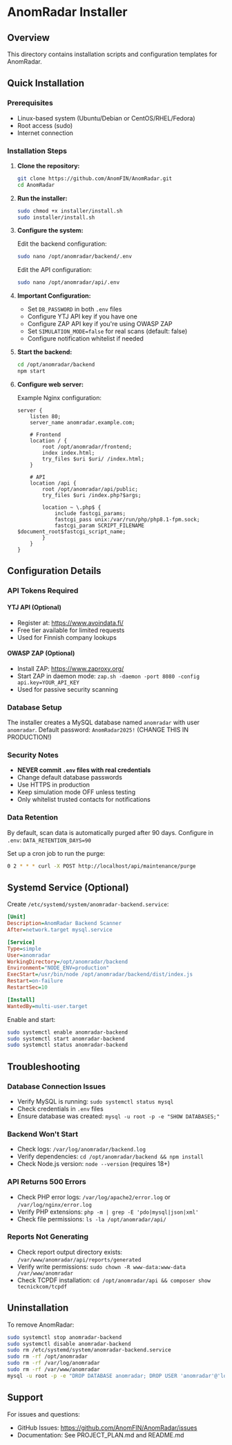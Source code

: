 # AnomRadar Installer

## Overview
This directory contains installation scripts and configuration templates for AnomRadar.

## Quick Installation

### Prerequisites
- Linux-based system (Ubuntu/Debian or CentOS/RHEL/Fedora)
- Root access (sudo)
- Internet connection

### Installation Steps

1. **Clone the repository:**
   ```bash
   git clone https://github.com/AnomFIN/AnomRadar.git
   cd AnomRadar
   ```

2. **Run the installer:**
   ```bash
   sudo chmod +x installer/install.sh
   sudo installer/install.sh
   ```

3. **Configure the system:**
   
   Edit the backend configuration:
   ```bash
   sudo nano /opt/anomradar/backend/.env
   ```
   
   Edit the API configuration:
   ```bash
   sudo nano /opt/anomradar/api/.env
   ```

4. **Important Configuration:**
   - Set `DB_PASSWORD` in both `.env` files
   - Configure YTJ API key if you have one
   - Configure ZAP API key if you're using OWASP ZAP
   - Set `SIMULATION_MODE=false` for real scans (default: false)
   - Configure notification whitelist if needed

5. **Start the backend:**
   ```bash
   cd /opt/anomradar/backend
   npm start
   ```

6. **Configure web server:**
   
   Example Nginx configuration:
   ```nginx
   server {
       listen 80;
       server_name anomradar.example.com;
       
       # Frontend
       location / {
           root /opt/anomradar/frontend;
           index index.html;
           try_files $uri $uri/ /index.html;
       }
       
       # API
       location /api {
           root /opt/anomradar/api/public;
           try_files $uri /index.php?$args;
           
           location ~ \.php$ {
               include fastcgi_params;
               fastcgi_pass unix:/var/run/php/php8.1-fpm.sock;
               fastcgi_param SCRIPT_FILENAME $document_root$fastcgi_script_name;
           }
       }
   }
   ```

## Configuration Details

### API Tokens Required

#### YTJ API (Optional)
- Register at: https://www.avoindata.fi/
- Free tier available for limited requests
- Used for Finnish company lookups

#### OWASP ZAP (Optional)
- Install ZAP: https://www.zaproxy.org/
- Start ZAP in daemon mode: `zap.sh -daemon -port 8080 -config api.key=YOUR_API_KEY`
- Used for passive security scanning

### Database Setup
The installer creates a MySQL database named `anomradar` with user `anomradar`.
Default password: `AnomRadar2025!` (CHANGE THIS IN PRODUCTION!)

### Security Notes
- **NEVER commit `.env` files with real credentials**
- Change default database passwords
- Use HTTPS in production
- Keep simulation mode OFF unless testing
- Only whitelist trusted contacts for notifications

### Data Retention
By default, scan data is automatically purged after 90 days.
Configure in `.env`: `DATA_RETENTION_DAYS=90`

Set up a cron job to run the purge:
```bash
0 2 * * * curl -X POST http://localhost/api/maintenance/purge
```

## Systemd Service (Optional)

Create `/etc/systemd/system/anomradar-backend.service`:
```ini
[Unit]
Description=AnomRadar Backend Scanner
After=network.target mysql.service

[Service]
Type=simple
User=anomradar
WorkingDirectory=/opt/anomradar/backend
Environment="NODE_ENV=production"
ExecStart=/usr/bin/node /opt/anomradar/backend/dist/index.js
Restart=on-failure
RestartSec=10

[Install]
WantedBy=multi-user.target
```

Enable and start:
```bash
sudo systemctl enable anomradar-backend
sudo systemctl start anomradar-backend
sudo systemctl status anomradar-backend
```

## Troubleshooting

### Database Connection Issues
- Verify MySQL is running: `sudo systemctl status mysql`
- Check credentials in `.env` files
- Ensure database was created: `mysql -u root -p -e "SHOW DATABASES;"`

### Backend Won't Start
- Check logs: `/var/log/anomradar/backend.log`
- Verify dependencies: `cd /opt/anomradar/backend && npm install`
- Check Node.js version: `node --version` (requires 18+)

### API Returns 500 Errors
- Check PHP error logs: `/var/log/apache2/error.log` or `/var/log/nginx/error.log`
- Verify PHP extensions: `php -m | grep -E 'pdo|mysql|json|xml'`
- Check file permissions: `ls -la /opt/anomradar/api/`

### Reports Not Generating
- Check report output directory exists: `/var/www/anomradar/api/reports/generated`
- Verify write permissions: `sudo chown -R www-data:www-data /var/www/anomradar`
- Check TCPDF installation: `cd /opt/anomradar/api && composer show tecnickcom/tcpdf`

## Uninstallation

To remove AnomRadar:
```bash
sudo systemctl stop anomradar-backend
sudo systemctl disable anomradar-backend
sudo rm /etc/systemd/system/anomradar-backend.service
sudo rm -rf /opt/anomradar
sudo rm -rf /var/log/anomradar
sudo rm -rf /var/www/anomradar
mysql -u root -p -e "DROP DATABASE anomradar; DROP USER 'anomradar'@'localhost';"
```

## Support

For issues and questions:
- GitHub Issues: https://github.com/AnomFIN/AnomRadar/issues
- Documentation: See PROJECT_PLAN.md and README.md
